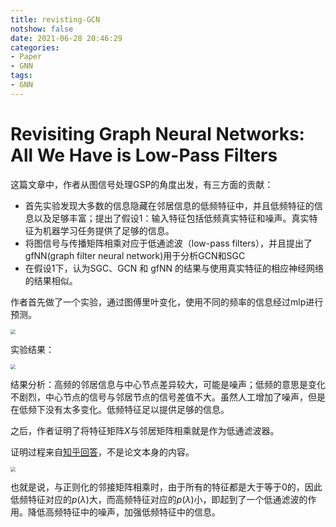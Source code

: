 ```yaml
---
title: revisting-GCN
notshow: false
date: 2021-06-28 20:46:29
categories:
- Paper
- GNN
tags:
- GNN
---
```


# Revisiting Graph Neural Networks: All We Have is Low-Pass Filters

这篇文章中，作者从图信号处理GSP的角度出发，有三方面的贡献：

- 首先实验发现大多数的信息隐藏在邻居信息的低频特征中，并且低频特征的信息以及足够丰富；提出了假设1：输入特征包括低频真实特征和噪声。真实特征为机器学习任务提供了足够的信息。
- 将图信号与传播矩阵相乘对应于低通滤波（low-pass filters），并且提出了gfNN(graph filter neural network)用于分析GCN和SGC
- 在假设1下，认为SGC、GCN 和 gfNN 的结果与使用真实特征的相应神经网络的结果相似。

<!--more-->

作者首先做了一个实验，通过图傅里叶变化，使用不同的频率的信息经过mlp进行预测。

<img src="https://lxy-blog-pics.oss-cn-beijing.aliyuncs.com/asssets/image-20210628205446190.png" style="zoom:50%;" />

实验结果：

<img src="https://lxy-blog-pics.oss-cn-beijing.aliyuncs.com/asssets/image-20210628205516246.png" style="zoom:50%;" />

结果分析：高频的邻居信息与中心节点差异较大，可能是噪声；低频的意思是变化不剧烈，中心节点的信号与邻居节点的信号差值不大。虽然人工增加了噪声，但是在低频下没有太多变化。低频特征足以提供足够的信息。

之后，作者证明了将特征矩阵$X$与邻居矩阵相乘就是作为低通滤波器。

证明过程来自[知乎回答](https://www.zhihu.com/question/427800721/answer/1547978404)，不是论文本身的内容。

<img src="https://lxy-blog-pics.oss-cn-beijing.aliyuncs.com/asssets/image-20210628205850099.png" style="zoom:50%;" />

也就是说，与正则化的邻接矩阵相乘时，由于所有的特征都是大于等于0的，因此低频特征对应的$p(\lambda)$大，而高频特征对应的$p(\lambda)$小，即起到了一个低通滤波的作用。降低高频特征中的噪声，加强低频特征中的信息。

